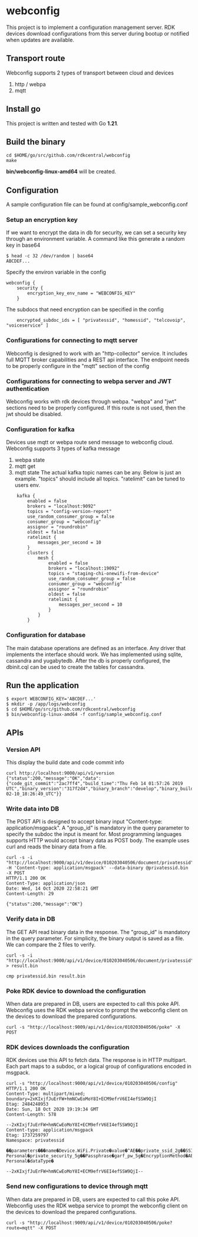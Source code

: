 # webconfig

This project is to implement a configuration management server. RDK devices download configurations from this server during bootup or notified when updates are available.

## Transport route
Webconfig supports 2 types of transport between cloud and devices
1. http / webpa
2. mqtt

## Install go
This project is written and tested with Go **1.21**.

## Build the binary
```shell
cd $HOME/go/src/github.com/rdkcentral/webconfig
make
```
**bin/webconfig-linux-amd64** will be created. 

## Configuration
A sample configuration file can be found at config/sample_webconfig.conf

### Setup an encryption key
If we want to encrypt the data in db for security, we can set a security key through an environment variable. A command like this generate a random key in base64
```shell
$ head -c 32 /dev/random | base64
ABCDEF...
```
Specify the environ variable in the config
```shell
webconfig {
    security {
        encryption_key_env_name = "WEBCONFIG_KEY"
    }
```
The subdocs that need encryption can be specified in the config
```shell
    encrypted_subdoc_ids = [ "privatessid", "homessid", "telcovoip", "voiceservice" ]
```

### Configurations for connecting to mqtt server
Webconfig is designed to work with an "http-collector" service. It includes full MQTT broker capabilities and a REST api interface. The endpoint needs to be properly configure in the "mqtt" section of the config

### Configurations for connecting to webpa server and JWT authentication
Webconfig works with rdk devices through webpa. "webpa" and "jwt" sections need to be properly configured. If this route is not used, then the jwt should be disabled.

### Configuration for kafka
Devices use mqtt or webpa route send message to webconfig cloud. Webconfig supports 3 types of kafka message
1. webpa state
2. mqtt get
3. mqtt state
The actual kafka topic names can be any. Below is just an example. "topics" should include all topics. "ratelimit" can be tuned to users env.
```shell
    kafka {
        enabled = false
        brokers = "localhost:9092"
        topics = "config-version-report"
        use_random_consumer_group = false
        consumer_group = "webconfig"
        assignor = "roundrobin"
        oldest = false
        ratelimit {
            messages_per_second = 10
        }
        clusters {
            mesh {
                enabled = false
                brokers = "localhost:19092"
                topics = "staging-chi-onewifi-from-device"
                use_random_consumer_group = false
                consumer_group = "webconfig"
                assignor = "roundrobin"
                oldest = false
                ratelimit {
                    messages_per_second = 10
                }
            }
        }
```

### Configuration for database
The main database operations are defined as an interface. Any driver that implements the interface should work. We has implemented using sqlite, cassandra and yugabytedb. After the db is properly configured, the dbinit.cql can be used to create the tables for cassandra.



## Run the application
```shell
$ export WEBCONFIG_KEY='ABCDEF...'
$ mkdir -p /app/logs/webconfig
$ cd $HOME/go/src/github.com/rdkcentral/webconfig
$ bin/webconfig-linux-amd64 -f config/sample_webconfig.conf
```

## APIs
### Version API
This display the build date and code commit info
```shell
curl http://localhost:9000/api/v1/version
{"status":200,"message":"OK","data":{"code_git_commit":"2ac7ff4","build_time":"Thu Feb 14 01:57:26 2019 UTC","binary_version":"317f2d4","binary_branch":"develop","binary_build_time":"2021-02-10_18:26:49_UTC"}}
```

### Write data into DB
The POST API is designed to accept binary input "Content-type: application/msgpack". A "group_id" is mandatory in the query parameter to specify the subdoc the input is meant for. Most programming languages supports HTTP would accept binary data as POST body. The example uses curl and reads the binary data from a file.
```shell
curl -s -i "http://localhost:9000/api/v1/device/010203040506/document/privatessid" -H 'Content-type: application/msgpack' --data-binary @privatessid.bin -X POST
HTTP/1.1 200 OK
Content-Type: application/json
Date: Wed, 14 Oct 2020 22:58:21 GMT
Content-Length: 29

{"status":200,"message":"OK"}
```

### Verify data in DB
The GET API read binary data in the response. The "group_id" is mandatory in the query parameter. For simplicity, the binary output is saved as a file. We can compare the 2 files to verify.
```shell
curl -s -i "http://localhost:9000/api/v1/device/010203040506/document/privatessid" > result.bin

cmp privatessid.bin result.bin
```

### Poke RDK device to download the configuration
When data are prepared in DB, users are expected to call this poke API. Webconfig uses the RDK webpa service to prompt the webconfig client on the devices to download the prepared configurations.
```shell
curl -s "http://localhost:9009/api/v1/device/010203040506/poke" -X POST

```

### RDK devices downloads the configuration
RDK devices use this API to fetch data. The response is in HTTP multipart. Each part maps to a subdoc, or a logical group of configurations encoded in msgpack.
```shell
curl -s "http://localhost:9000/api/v1/device/010203040506/config"
HTTP/1.1 200 OK
Content-Type: multipart/mixed; boundary=2xKIxjfJuErFW+hmNCwEoMoY8I+ECM9efrV6EI4efSSW9QjI
Etag: 2484248953
Date: Sun, 18 Oct 2020 19:19:34 GMT
Content-Length: 578

--2xKIxjfJuErFW+hmNCwEoMoY8I+ECM9efrV6EI4efSSW9QjI
Content-type: application/msgpack
Etag: 1737259797
Namespace: privatessid

��parameters���name�Device.WiFi.Private�value�^AE��private_ssid_2g��SSID�garf_private_2g�EnableøSSIDAdvertisementEnabledïprivate_ssid_5g��SSID�garf_private_5g�EnableøSSIDAdvertisementEnabledóprivate_security_2g��Passphrase�garf_pw_2g�EncryptionMethod�AES�ModeEnabled�WPA2-Personal�private_security_5g��Passphrase�garf_pw_5g�EncryptionMethod�AES�ModeEnabled�WPA2-Personal�dataType�

--2xKIxjfJuErFW+hmNCwEoMoY8I+ECM9efrV6EI4efSSW9QjI--
```

### Send new configurations to device through mqtt
When data are prepared in DB, users are expected to call this poke API. Webconfig uses the RDK webpa service to prompt the webconfig client on the devices to download the prepared configurations.
```shell
curl -s "http://localhost:9009/api/v1/device/010203040506/poke?route=mqtt" -X POST
```


